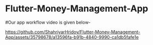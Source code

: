 # Flutter-Money-Management-App
#Our app workflow video is given below-

https://github.com/ShahriyarHridoy/Flutter-Money-Management-App/assets/35798678/a13596fa-b91b-4840-9990-ca1db5fafe1e

